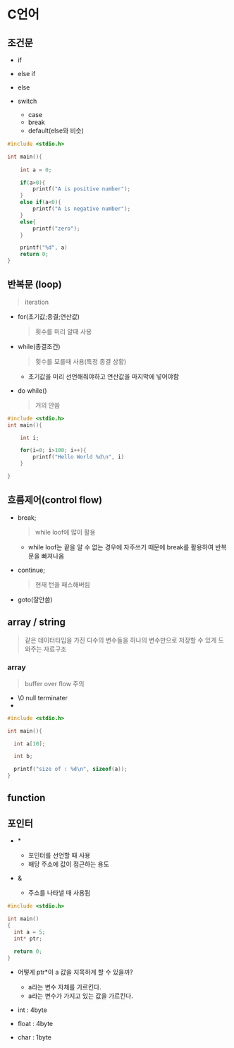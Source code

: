 # C언어

## 조건문

- if
- else if
- else

- switch
  - case
  - break
  - default(else와 비슷)

``` C
#include <stdio.h>

int main(){
    
    int a = 0;

    if(a>0){
        printf("A is positive number");
    }
    else if(a<0){
        printf("A is negative number");
    }
    else{
        printf("zero");
    }

    printf("%d", a)
    return 0;
}
```

## 반복문 (loop)
> iteration

- for(초기값;종결;연산값)
  > 횟수를 미리 알때 사용

- while(종결조건)
  > 횟수를 모를때 사용(특정 종결 상황)
  - 초기값을 미리 선언해줘야하고 연산값을 마지막에 넣어야함

- do while()
  > 거의 안씀

``` C
#include <stdio.h>
int main(){

    int i;

    for(i=0; i>100; i++){
        printf("Hello World %d\n", i)
    }

}
```

## 흐름제어(control flow)

- break;
  > while loof에 많이 활용 
  - while loof는 끝을 알 수 없는 경우에 자주쓰기 때문에 break를 활용하여 반복문을 빠져나옴

- continue;
  > 현재 턴을 패스해버림
- goto(잘안씀)

## array / string
  > 같은 데이터타입을 가진 다수의 변수들을 하나의 변수만으로 저장할 수 있게 도와주는 자료구조

### array
  > buffer over flow 주의

  - \0 null terminater
  - 

```C
#include <stdio.h>

int main(){

  int a[10];

  int b;

  printf("size of : %d\n", sizeof(a));
}
``` 

## function

## 포인터
- &#42;
  - 포인터를 선언할 때 사용
  - 해당 주소에 값이 접근하는 용도

- & 
  - 주소를 나타낼 때 사용됨

``` C
#include <stdio.h>

int main()
{
  int a = 5;
  int* ptr;

  return 0;
}
```

- 어떻게 ptr*이 a 값을 지목하게 할 수 있을까?
  - a라는 변수 자체를 가르킨다.
  - a라는 변수가 가지고 있는 값을 가르킨다.

- int : 4byte
- float : 4byte
- char : 1byte

